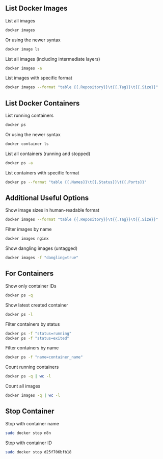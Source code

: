 ## List Docker Images

List all images
```bash
docker images
```

Or using the newer syntax
```bash
docker image ls
```

List all images (including intermediate layers)
```bash
docker images -a
```

List images with specific format
```bash
docker images --format "table {{.Repository}}\t{{.Tag}}\t{{.Size}}"
```



## List Docker Containers

List running containers
```bash
docker ps
```

Or using the newer syntax
```bash
docker container ls
```

List all containers (running and stopped)
```bash
docker ps -a
```

List containers with specific format
```bash
docker ps --format "table {{.Names}}\t{{.Status}}\t{{.Ports}}"
```



## Additional Useful Options

Show image sizes in human-readable format
```bash
docker images --format "table {{.Repository}}\t{{.Tag}}\t{{.Size}}"
```

Filter images by name
```bash
docker images nginx
```

Show dangling images (untagged)
```bash
docker images -f "dangling=true"
```



## For Containers

Show only container IDs
```bash
docker ps -q
```

Show latest created container
```bash
docker ps -l
```

Filter containers by status
```bash
docker ps -f "status=running"
docker ps -f "status=exited"
```

Filter containers by name
```bash
docker ps -f "name=container_name"
```

Count running containers
```bash
docker ps -q | wc -l
```

Count all images
```bash
docker images -q | wc -l
```



## Stop Container

Stop with container name
```bash
sudo docker stop n8n
```

Stop with container ID
```bash
sudo docker stop d25f706bfb18
```
